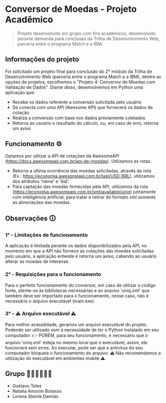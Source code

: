 # Conversor de Moedas - Projeto Acadêmico
> Projeto desenvolvido em grupo com fins acadêmicos, desenvolvido perante demanda para conclusão da Trilha de Desenvolvimento Web, parceria entre o programa Match e a IBM.

## Informações do projeto
Foi solicitado um projeto final para conclusão do 2° módulo da Trilha de Desenvolvimento Web (parceria entre o programa Match e a IBM), dentre as opções de projetos, escolhemos o "Projeto 4: Conversor de Moedas com Validação de Dados".
Diante disso, desenvolvemos em Python uma aplicação que:
- Recebe os dados referente a conversão solicitada pelo usuário
- Se conecta com uma API (Awesome API) que fornecerá os dados de cotação
- Realiza a conversão com base nos dados previamente coletados
- Retorna ao usuário o resultado do cálculo, ou, em caso de erro, retorna um aviso

## Funcionamento ⚙️
Optamos por utilizar a API de cotações da AwesomeAPI (https://docs.awesomeapi.com.br/api-de-moedas). 
Utilizamos as rotas: 
- Retorna a ultima ocorrência das moedas solicitadas, através da rota (Ex.: https://economia.awesomeapi.com.br/last/USD-BRL), utilizamos dos atributos 'name' e 'bid'.
- Para captação das moedas fornecidas pela API, utilizamos da rota (https://economia.awesomeapi.com.br/xml/available/uniq) juntamente com inteligência artificial, para tratar e retirar do formato xml somente as abreviações das moedas.

## Observações 🛈
### 1° - Limitações de funcionamento
A aplicação é limitada perante os dados disponibilizados pela API, no momento em que a API não fornece as cotações das moedas solicitadas pelo usuário, a aplicação entende e retorna um aviso, cabendo ao usuário alterar as moedas de interesse.
### 2° - Requisições para o funcionamento
Para o perfeito funcionamento do conversor, em caso de utilizar o código fonte, atente-se às bibliotecas necessárias e ao arquivo 'uniq.xml' que também deve ser importado para o funcionamento, nesse caso, não é necessário o arquivo executável (main.exe).
### 3° - ⚠️ Arquivo executável ⚠️
Para melhor acessibilade, geramos um arquivo executável do projeto. Podendo ser utilizado sem a necessidade de ter o Python instalado em seu computador. 👉 PORÉM, para seu funcionamento, é necessário que o arquivo 'uniq.xml' esteja no mesmo local que o executável,
assim, ele funcionará sem erros. Ao executar, pode ser que o antivírus do seu computador bloqueie o funcionamento do arquivo. ⚠️ Não recomendamos a utilização do executável em ambientes mobile ⚠️.

## Grupo 🧑🧑👩👩👩👩
- Gustavo Teles
- Natalia Amorim Botasso
- Lorena Steinle Damião
